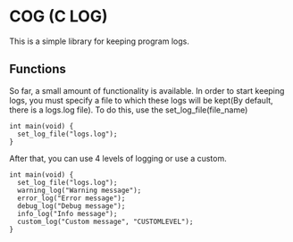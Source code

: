 # COG (C LOG)
This is a simple library for keeping program logs.

## Functions
So far, a small amount of functionality is available.
In order to start keeping logs, you must specify a file to which these logs will be kept(By default, there is a logs.log file).
To do this, use the set_log_file(file_name)
```
int main(void) {
  set_log_file("logs.log");
}
```
After that, you can use 4 levels of logging or use a custom.
```
int main(void) {
  set_log_file("logs.log");
  warning_log("Warning message");
  error_log("Error message");
  debug_log("Debug message");
  info_log("Info message");
  custom_log("Custom message", "CUSTOMLEVEL");
}
```

